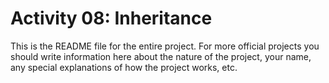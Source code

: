 # Activity 08: Inheritance

This is the README file for the entire project. For more official projects you should write information here about the nature of the project, your name, any special explanations of how the project works, etc.
